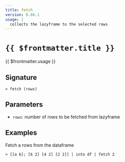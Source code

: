 ```yaml
---
title: fetch
version: 0.66.1
usage: |
  collects the lazyframe to the selected rows
---
```


# <code>{{ $frontmatter.title }}</code>

<div style='white-space: pre-wrap;'>{{ $frontmatter.usage }}</div>

## Signature

```> fetch (rows)```

## Parameters

 -  `rows`: number of rows to be fetched from lazyframe

## Examples

Fetch a rows from the dataframe
```shell
> [[a b]; [6 2] [4 2] [2 2]] | into df | fetch 2
```
